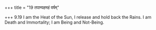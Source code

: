 +++
title = "19 तपाम्यहमहं वर्षम्"

+++
9.19 I am the Heat of the Sun, I release and hold back the Rains. I am
Death and Immortality; I am Being and Not-Being.
